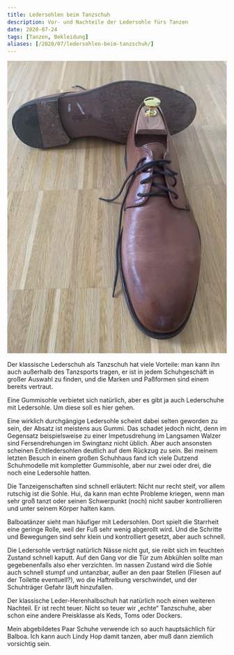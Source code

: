 ```yaml
---
title: Ledersohlen beim Tanzschuh
description: Vor- und Nachteile der Ledersohle fürs Tanzen
date: 2020-07-24
tags: [Tanzen, Bekleidung]
aliases: [/2020/07/ledersohlen-beim-tanzschuh/]
---
```

![IMG_6184](IMG_6184.jpg)

Der klassische Lederschuh als Tanzschuh hat viele Vorteile: man kann ihn auch außerhalb des Tanzsports tragen, er ist in jedem Schuhgeschäft in großer Auswahl zu finden, und die Marken und Paßformen sind einem bereits vertraut.

Eine Gummisohle verbietet sich natürlich, aber es gibt ja auch Lederschuhe mit Ledersohle. Um diese soll es hier gehen.

Eine wirklich durchgängige Ledersohle scheint dabei selten geworden zu sein, der Absatz ist meistens aus Gummi. Das schadet jedoch nicht, denn im Gegensatz beispielsweise zu einer Impetusdrehung im Langsamen Walzer sind Fersendrehungen im Swingtanz nicht üblich. Aber auch ansonsten scheinen Echtledersohlen deutlich auf dem Rückzug zu sein. Bei meinem letzten Besuch in einem großen Schuhhaus fand ich viele Dutzend Schuhmodelle mit kompletter Gummisohle, aber nur zwei oder drei, die noch eine Ledersohle hatten.

Die Tanzeigenschaften sind schnell erläutert: Nicht nur recht steif, vor allem rutschig ist die Sohle. Hui, da kann man echte Probleme kriegen, wenn man sehr groß tanzt oder seinen Schwerpunkt (noch) nicht sauber kontrollieren und unter seinem Körper halten kann.

Balboatänzer sieht man häufiger mit Ledersohlen. Dort spielt die Starrheit eine geringe Rolle, weil der Fuß sehr wenig abgerollt wird. Und die Schritte und Bewegungen sind sehr klein und kontrolliert gesetzt, aber auch schnell.

Die Ledersohle verträgt natürlich Nässe nicht gut, sie reibt sich im feuchten Zustand schnell kaputt. Auf den Gang vor die Tür zum Abkühlen sollte man gegebenenfalls also eher verzichten. Im nassen Zustand wird die Sohle auch schnell stumpf und untanzbar, außer an den paar Stellen (Fliesen auf der Toilette eventuell?), wo die Haftreibung verschwindet, und der Schuhträger Gefahr läuft hinzufallen.

Der klassische Leder-Herenhalbschuh hat natürlich noch einen weiteren Nachteil. Er ist recht teuer. Nicht so teuer wir „echte“ Tanzschuhe, aber schon eine andere Preisklasse als Keds, Toms oder Dockers.

Mein abgebildetes Paar Schuhe verwende ich so auch hauptsächlich für Balboa. Ich kann auch Lindy Hop damit tanzen, aber muß dann ziemlich vorsichtig sein.
